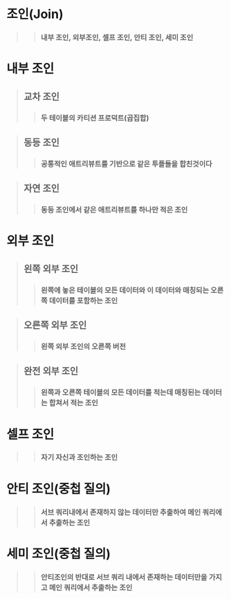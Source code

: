 # 조인(Join)
>> ### 내부 조인, 외부조인, 셀프 조인, 안티 조인, 세미 조인

# 내부 조인
> ## 교차 조인
>> ###  두 테이블의 카티션 프로덕트(곱집합)

> ## 동등 조인
>> ### 공통적인 애트리뷰트를 기반으로 같은 투플들을 합친것이다

> ## 자연 조인
>> ### 동등 조인에서 같은 애트리뷰트를 하나만 적은 조인

# 외부 조인
> ## 왼쪽 외부 조인
>> ### 왼쪽에 놓은 테이블의 모든 데이터와 이 데이터와 매칭되는 오른쪽 데이터를 포함하는 조인

> ## 오른쪽 외부 조인
>> ### 왼쪽 외부 조인의 오른쪽 버전

> ## 완전 외부 조인
>> ### 왼쪽과 오른쪽 테이블의 모든 데이터를 적는데 매칭된는 데이터는 합쳐서 적는 조인

# 셀프 조인
>> ### 자기 자신과 조인하는 조인

# 안티 조인(중첩 질의)
>> ### 서브 쿼리내에서 존재하지 않는 데이터만 추출하여 메인 쿼리에서 추출하는 조인

# 세미 조인(중첩 질의)
>> ### 안티조인의 반대로 서브 쿼리 내에서 존재하는 데이터만을 가지고 메인 쿼리에서 추출하는 조인

